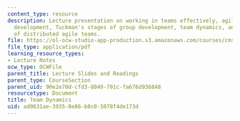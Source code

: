 ```yaml
---
content_type: resource
description: Lecture presentation on working in teams effectively, agile software
  development, Tuckman's stages of group development, team dynamics, and the performance
  of distributed agile teams.
file: https://ol-ocw-studio-app-production.s3.amazonaws.com/courses/cms-611j-creating-video-games-fall-2014/ad0631ae39358e86b0c05078f4de173d_MITCMS_611JF14_TeamDynamic.pdf
file_type: application/pdf
learning_resource_types:
- Lecture Notes
ocw_type: OCWFile
parent_title: Lecture Slides and Readings
parent_type: CourseSection
parent_uid: 90e2e70d-cfd3-8049-791c-fa676d936848
resourcetype: Document
title: Team Dynamics
uid: ad0631ae-3935-8e86-b0c0-5078f4de173d
---
```

